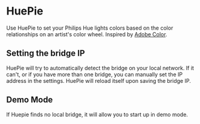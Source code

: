 # HuePie

Use HuePie to set your Philips Hue lights colors based on the color relationships on an artist's color wheel. Inspired by [Adobe Color](https://color.adobe.com).

## Setting the bridge IP

HuePie will try to automatically detect the bridge on your local network.  If it can't, or if you have more than one bridge, you can manually set the IP address in the settings.  HuePie will reload itself upon saving the bridge IP.

## Demo Mode

If Huepie finds no local bridge, it will allow you to start up in demo mode.
